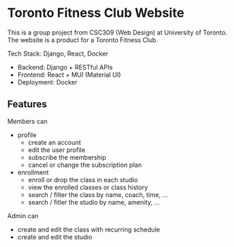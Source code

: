 # Toronto Fitness Club Website

This is a group project from CSC309 (Web Design) at University of Toronto. The website is a product for a Toronto Fitness Club. 

Tech Stack: Django, React, Docker

- Backend: Django + RESTful APIs
- Frontend: React + MUI (Material UI)
- Deployment: Docker


## Features 
Members can
- profile
  - create an account
  - edit the user profile
  - subscribe the membership
  - cancel or change the subscription plan
- enrollment
  - enroll or drop the class in each studio
  - view the enrolled classes or class history
  - search / filter the class by name, coach, time, ...
  - search / fitler the studio by name, amenity, ...

Admin can
- create and edit the class with recurring schedule
- create and edit the studio


